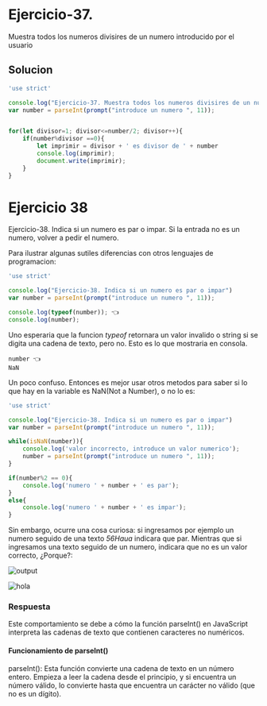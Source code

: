 # Ejercicio-37. 

Muestra todos los numeros divisires de un numero introducido por el usuario

## Solucion

```js
'use strict'

console.log("Ejercicio-37. Muestra todos los numeros divisires de un numero introducido por el usuario")
var number = parseInt(prompt("introduce un numero ", 11));


for(let divisor=1; divisor<=number/2; divisor++){
    if(number%divisor ==0){
        let imprimir = divisor + ' es divisor de ' + number
        console.log(imprimir);
        document.write(imprimir);
    }
}
```

# Ejercicio 38

Ejercicio-38. Indica si un numero es par o impar. Si la entrada no es un numero, volver a pedir el numero.

Para ilustrar algunas sutiles diferencias con otros lenguajes de programacion:

```js
'use strict'

console.log("Ejercicio-38. Indica si un numero es par o impar")
var number = parseInt(prompt("introduce un numero ", 11));

console.log(typeof(number)); 👈
console.log(number);
```

Uno esperaria que la funcion *typeof* retornara un valor invalido o string si se digita una cadena de texto, pero no. Esto es lo que mostraria en consola.

```
number 👈
NaN
```

Un poco confuso. Entonces es mejor usar otros metodos para saber si lo que hay en la variable es NaN(Not a Number), o no lo es:

```js
'use strict'

console.log("Ejercicio-38. Indica si un numero es par o impar")
var number = parseInt(prompt("introduce un numero ", 11));

while(isNaN(number)){
    console.log('valor incorrecto, introduce un valor numerico');
    number = parseInt(prompt("introduce un numero ", 11));
}

if(number%2 == 0){
    console.log('numero ' + number + ' es par');
}
else{
    console.log('numero ' + number + ' es impar');
}
```

Sin embargo, ocurre una cosa curiosa: si ingresamos por ejemplo un numero seguido de una  texto *56Haua* indicara que par. Mientras que si ingresamos una texto seguido de un numero, indicara que no es un valor correcto, ¿Porque?:

![output](https://i.imgur.com/Lkx26iz.png)

![hola](https://i.imgur.com/8sPckrE.png)
### Respuesta

Este comportamiento se debe a cómo la función parseInt() en JavaScript interpreta las cadenas de texto que contienen caracteres no numéricos.

#### Funcionamiento de parseInt()

parseInt(): Esta función convierte una cadena de texto en un número entero. Empieza a leer la cadena desde el principio, y si encuentra un número válido, lo convierte hasta que encuentra un carácter no válido (que no es un dígito).
